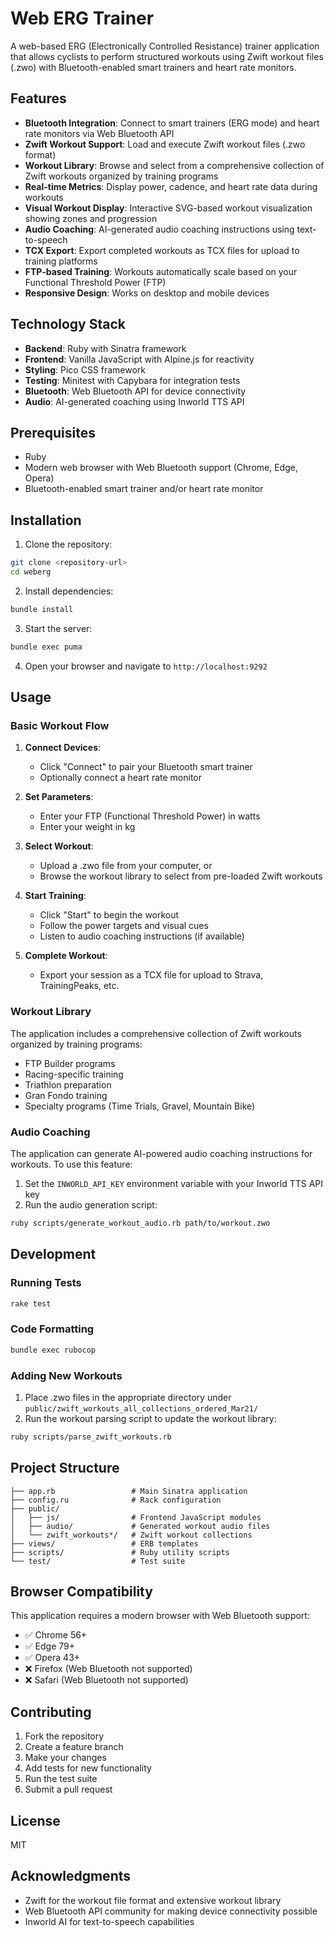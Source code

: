 # Web ERG Trainer

A web-based ERG (Electronically Controlled Resistance) trainer application that allows cyclists to perform structured workouts using Zwift workout files (.zwo) with Bluetooth-enabled smart trainers and heart rate monitors.

## Features

- **Bluetooth Integration**: Connect to smart trainers (ERG mode) and heart rate monitors via Web Bluetooth API
- **Zwift Workout Support**: Load and execute Zwift workout files (.zwo format)
- **Workout Library**: Browse and select from a comprehensive collection of Zwift workouts organized by training programs
- **Real-time Metrics**: Display power, cadence, and heart rate data during workouts
- **Visual Workout Display**: Interactive SVG-based workout visualization showing zones and progression
- **Audio Coaching**: AI-generated audio coaching instructions using text-to-speech
- **TCX Export**: Export completed workouts as TCX files for upload to training platforms
- **FTP-based Training**: Workouts automatically scale based on your Functional Threshold Power (FTP)
- **Responsive Design**: Works on desktop and mobile devices

## Technology Stack

- **Backend**: Ruby with Sinatra framework
- **Frontend**: Vanilla JavaScript with Alpine.js for reactivity
- **Styling**: Pico CSS framework
- **Testing**: Minitest with Capybara for integration tests
- **Bluetooth**: Web Bluetooth API for device connectivity
- **Audio**: AI-generated coaching using Inworld TTS API

## Prerequisites

- Ruby
- Modern web browser with Web Bluetooth support (Chrome, Edge, Opera)
- Bluetooth-enabled smart trainer and/or heart rate monitor

## Installation

1. Clone the repository:

```bash
git clone <repository-url>
cd weberg
```

2. Install dependencies:

```bash
bundle install
```

3. Start the server:

```bash
bundle exec puma
```

4. Open your browser and navigate to `http://localhost:9292`

## Usage

### Basic Workout Flow

1. **Connect Devices**:

   - Click "Connect" to pair your Bluetooth smart trainer
   - Optionally connect a heart rate monitor

2. **Set Parameters**:

   - Enter your FTP (Functional Threshold Power) in watts
   - Enter your weight in kg

3. **Select Workout**:

   - Upload a .zwo file from your computer, or
   - Browse the workout library to select from pre-loaded Zwift workouts

4. **Start Training**:

   - Click "Start" to begin the workout
   - Follow the power targets and visual cues
   - Listen to audio coaching instructions (if available)

5. **Complete Workout**:
   - Export your session as a TCX file for upload to Strava, TrainingPeaks, etc.

### Workout Library

The application includes a comprehensive collection of Zwift workouts organized by training programs:

- FTP Builder programs
- Racing-specific training
- Triathlon preparation
- Gran Fondo training
- Specialty programs (Time Trials, Gravel, Mountain Bike)

### Audio Coaching

The application can generate AI-powered audio coaching instructions for workouts. To use this feature:

1. Set the `INWORLD_API_KEY` environment variable with your Inworld TTS API key
2. Run the audio generation script:

```bash
ruby scripts/generate_workout_audio.rb path/to/workout.zwo
```

## Development

### Running Tests

```bash
rake test
```

### Code Formatting

```bash
bundle exec rubocop
```

### Adding New Workouts

1. Place .zwo files in the appropriate directory under `public/zwift_workouts_all_collections_ordered_Mar21/`
2. Run the workout parsing script to update the workout library:

```bash
ruby scripts/parse_zwift_workouts.rb
```

## Project Structure

```
├── app.rb                 # Main Sinatra application
├── config.ru              # Rack configuration
├── public/
│   ├── js/                # Frontend JavaScript modules
│   ├── audio/             # Generated workout audio files
│   └── zwift_workouts*/   # Zwift workout collections
├── views/                 # ERB templates
├── scripts/               # Ruby utility scripts
└── test/                  # Test suite
```

## Browser Compatibility

This application requires a modern browser with Web Bluetooth support:

- ✅ Chrome 56+
- ✅ Edge 79+
- ✅ Opera 43+
- ❌ Firefox (Web Bluetooth not supported)
- ❌ Safari (Web Bluetooth not supported)

## Contributing

1. Fork the repository
2. Create a feature branch
3. Make your changes
4. Add tests for new functionality
5. Run the test suite
6. Submit a pull request

## License

MIT

## Acknowledgments

- Zwift for the workout file format and extensive workout library
- Web Bluetooth API community for making device connectivity possible
- Inworld AI for text-to-speech capabilities
